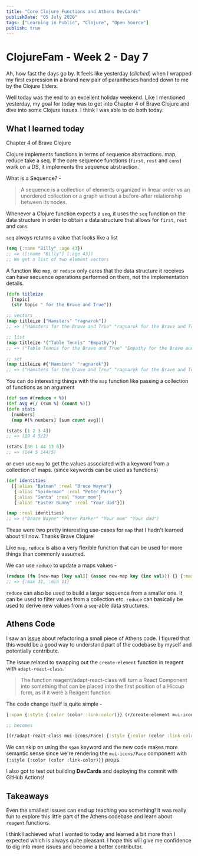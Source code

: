 ```yaml
---
title: "Core Clojure Functions and Athens DevCards"
publishDate: "05 July 2020"
tags: ["Learning in Public", "Clojure", "Open Source"]
publish: true
---
```


# ClojureFam - Week 2 - Day 7

Ah, how fast the days go by. It feels like yesterday (_cliched_) when I wrapped my first expression in a brand new pair of parantheses handed down to me by the Clojure Elders.

Well today was the end to an excellent holiday weekend. Like I mentioned yesterday, my goal for today was to get into Chapter 4 of Brave Clojure and dive into some Clojure issues. I think I was able to do both today.

## What I learned today

Chapter 4 of Brave Clojure

Clojure implements functions in terms of sequence abstractions. map, reduce take a seq. If the core sequence functions (`first`, `rest` and `cons`) work on a DS, it implements the sequence abstraction.

What is a Sequence? -

> A sequence is a collection of elements organized in linear order vs an unordered collection or a graph without a before-after relationship between its nodes.

Whenever a Clojure function expects a `seq`, it uses the `seq` function on the data structure in order to obtain a data structure that
allows for `first`, `rest` and `cons`.

`seq` always returns a value that looks like a list

```clojure
(seq {:name "Billy" :age 43})
;; => ([:name "Billy"] [:age 43])
;; We get a list of two element vectors
```

A function like `map`, or `reduce` only cares that the data structure it receives can have sequence operations performed on them, not the implementation details.

```clojure
(defn titleize
  [topic]
  (str topic " for the Brave and True"))

;; vectors
(map titleize ["Hamsters" "ragnarok"])
;; => ("Hamsters for the Brave and True" "ragnarok for the Brave and True")

;; list
(map titleize '("Table Tennis" "Empathy"))
;; => ("Table Tennis for the Brave and True" "Empathy for the Brave and True")

;; set
(map titleize #{"Hamsters" "ragnarok"})
;; => ("Hamsters for the Brave and True" "ragnarok for the Brave and True")
```

You can do interesting things with the `map` function like passing a collection of functions as an argument

```clojure
(def sum #(reduce + %))
(def avg #(/ (sum %) (count %)))
(defn stats
  [numbers]
  (map #(% numbers) [sum count avg]))

(stats [1 2 3 4])
;; => (10 4 5/2)

(stats [80 1 44 13 6])
;; => (144 5 144/5)
```

or even use `map` to get the values associated with a keyword from a collection of maps. (since keywords can be used as functions)

```clojure
(def identities
  [{:alias "Batman" :real "Bruce Wayne"}
   {:alias "Spiderman" :real "Peter Parker"}
   {:alias "Santa" :real "Your mom"}
   {:alias "Easter Bunny" :real "Your dad"}])

(map :real identities)
;; => ("Bruce Wayne" "Peter Parker" "Your mom" "Your dad")
```

These were two pretty interesting use-cases for `map` that I hadn't learned about till now. Thanks Brave Clojure!

Like `map`, `reduce` is also a very flexible function that can be used for more things than commonly assumed.

We can use `reduce` to update a maps values -

```clojure
(reduce (fn [new-map [key val]] (assoc new-map key (inc val))) {} {:max 30 :min 10})
;; => {:max 31, :min 11}
```

`reduce` can also be used to build a larger sequence from a smaller one. It can be used to filter values from a collection etc. `reduce` can basically be used to derive new values from a `seq`-able data structures.

## Athens Code

I saw an [issue](https://github.com/athensresearch/athens/issues/207) about refactoring a small piece of Athens code. I figured that this would be a good way to understand part of the codebase by myself and potentially contribute.

The issue related to swapping out the `create-element` function in reagent with `adapt-react-class`.

> The function reagent/adapt-react-class will turn a React Component into something that can be placed into the first position of a Hiccup form, as if it were a Reagent function

The code change itself is quite simple -

```clojure
[:span {:style {:color (color :link-color)}} (r/create-element mui-icons/Face)]

;; becomes

[(r/adapt-react-class mui-icons/Face) {:style {:color (color :link-color)}}]
```

We can skip on using the `span` keyword and the new code makes more semantic sense since we're rendering the `mui-icons/Face` component with `{:style {:color (color :link-color)}}` props.

I also got to test out building **DevCards** and deploying the commit with GitHub Actions!

## Takeaways

Even the smallest issues can end up teaching you something! It was really fun to explore this little part of the Athens codebase and learn about `reagent` functions.

I think I achieved what I wanted to today and learned a bit more than I expected which is always quite pleasant. I hope this will give me confidence to dig into more issues and become a better contributor.
